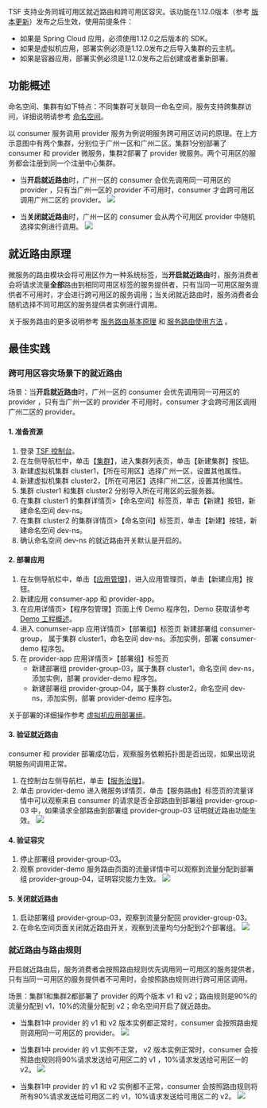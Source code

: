 TSF 支持业务同城可用区就近路由和跨可用区容灾。该功能在1.12.0版本（参考 [版本更新](https://cloud.tencent.com/document/product/649/19020)）发布之后生效，使用前提条件：
- 如果是 Spring Cloud 应用，必须使用1.12.0之后版本的 SDK。
- 如果是虚拟机应用，部署实例必须是1.12.0发布之后导入集群的云主机。
- 如果是容器应用，部署实例必须是1.12.0发布之后创建或者重新部署。

## 功能概述
命名空间、集群有如下特点：不同集群可关联同一命名空间，服务支持跨集群访问，详细说明请参考 [命名空间](https://cloud.tencent.com/document/product/649/15522)。

以 consumer 服务调用 provider 服务为例说明服务跨可用区访问的原理。在上方示意图中有两个集群，分别位于广州一区和广州二区。集群1分别部署了 consumer 和 provider 微服务，集群2部署了 provider 微服务。两个可用区的服务都会注册到同一个注册中心集群。

- 当**开启就近路由**时，广州一区的 consumer 会优先调用同一可用区的 provider ，只有当广州一区的 provider 不可用时，consumer 才会跨可用区调用广州二区的 provider。
![](https://main.qcloudimg.com/raw/ff139f32f9bbcbe4050ab9c77381f521.png)

- 当**关闭就近路由**时，广州一区的 consumer 会从两个可用区 provider 中随机选择实例进行调用。
![](https://main.qcloudimg.com/raw/025e9d3b499d14601266da19c35dd04a.png)

## 就近路由原理
微服务的路由模块会将可用区作为一种系统标签，当**开启就近路由**时，服务消费者会将请求流量**全部**路由到相同可用区标签的服务提供者，只有当同一可用区服务提供者不可用时，才会进行跨可用区的服务调用；当关闭就近路由时，服务消费者会随机选择不同可用区的服务提供者实例进行调用。

关于服务路由的更多说明参考 [服务路由基本原理](https://cloud.tencent.com/document/product/649/18860) 和 [服务路由使用方法](https://cloud.tencent.com/document/product/649/18861) 。


## 最佳实践
### 跨可用区容灾场景下的就近路由
场景：当**开启就近路由**时，广州一区的 consumer 会优先调用同一可用区的 provider ，只有当广州一区的 provider 不可用时，consumer 才会跨可用区调用广州二区的 provider。

#### 1. 准备资源
1. 登录 [TSF 控制台](https://console.cloud.tencent.com/tsf)。
2. 在左侧导航栏中，单击【[集群](https://console.cloud.tencent.com/tsf/cluster)】，进入集群列表页，单击【新建集群】按钮。
3. 新建虚拟机集群 cluster1，【所在可用区】选择广州一区，设置其他属性。
4. 新建虚拟机集群 cluster2，【所在可用区】选择广州二区，设置其他属性。
5. 集群 cluster1 和集群 cluster2 分别导入所在可用区的云服务器。
6. 在集群 cluster1 的集群详情页>【命名空间】标签页，单击【新建】按钮，新建命名空间 dev-ns。
7. 在集群 cluster2 的集群详情页>【命名空间】标签页，单击【新建】按钮，新建命名空间 dev-ns。
8. 确认命名空间 dev-ns 的就近路由开关默认是开启的。

#### 2. 部署应用
1. 在左侧导航栏中，单击【[应用管理](https://console.cloud.tencent.com/tsf/app)】，进入应用管理页，单击【新建应用】按钮。
2. 新建应用 consumer-app 和 provider-app。
3. 在应用详情页>【程序包管理】页面上传 Demo 程序包，Demo 获取请参考 [Demo 工程概述](https://cloud.tencent.com/document/product/649/20261)。
4. 进入 conumser-app 应用详情页>【部署组】标签页
   新建部署组 consumer-group， 属于集群 cluster1，命名空间 dev-ns。添加实例，部署 consumer-demo 程序包。
5. 在 provider-app 应用详情页>【部署组】标签页
   - 新建部署组 provider-group-03，属于集群 cluster1，命名空间 dev-ns，添加实例，部署 provider-demo 程序包。
   - 新建部署组 provider-group-04，属于集群 cluster2，命名空间 dev-ns，添加实例，部署 provider-demo 程序包。

关于部署的详细操作参考 [虚拟机应用部署组](https://cloud.tencent.com/document/product/649/15524)。

#### 3. 验证就近路由
consumer 和 provider 部署成功后，观察服务依赖拓扑图是否出现，如果出现说明服务间调用正常。
1. 在控制台左侧导航栏，单击【[服务治理](https://console.cloud.tencent.com/tsf/service)】。
2. 单击 provider-demo 进入微服务详情页，单击【服务路由】标签页的流量详情中可以观察来自 consumer 的请求是否全部路由到部署组 provider-group-03 中，如果请求全部路由到部署组 provider-group-03  证明就近路由功能生效。
![](https://main.qcloudimg.com/raw/deb1fb55afc51b66f16ba3bd855b1d11.png)

#### 4. 验证容灾
1. 停止部署组 provider-group-03。
2. 观察 provider-demo 服务路由页面的流量详情中可以观察到流量分配到部署组 provider-group-04，证明容灾能力生效。 
![](https://main.qcloudimg.com/raw/2a368c1aad8e1278c8d09a4ea2834e07.png)

#### 5. 关闭就近路由
1. 启动部署组 provider-group-03，观察到流量分配回 provider-group-03。
2. 在命名空间页面关闭就近路由开关，观察到流量均匀分配到2个部署组。
 ![](https://main.qcloudimg.com/raw/0cbcb5d5741f6d9da129bc0d5b7b5fed.png)

### 就近路由与路由规则
开启就近路由后，服务消费者会按照路由规则优先调用同一可用区的服务提供者，只有当同一可用区的服务提供者不可用时，会按照路由规则进行跨可用区调用。

场景：集群1和集群2都部署了 provider 的两个版本 v1 和 v2；路由规则是90%的流量分配到  v1，10%的流量分配到 v2；命名空间开启了就近路由。
- 当集群1中 provider 的 v1 和 v2 版本实例都正常时，consumer 会按照路由规则调用同一可用区的 provider。
![](https://main.qcloudimg.com/raw/8cddb2ea8108a60f813c8caeef19b836.png)

- 当集群1中 provider 的 v1 实例不正常， v2 版本实例正常时，consumer 会按照路由规则将90%请求发送给可用区二的 v1 ，10%请求发送给可用区一的 v2。
![](https://main.qcloudimg.com/raw/2b508359bd9dc56d92f3df253b2f7017.png)

- 当集群1中 provider 的 v1 和 v2 实例都不正常，consumer 会按照路由规则将所有90%请求发送给可用区二的 v1，10%请求发送给可用区二的 v2。
![](https://main.qcloudimg.com/raw/100d3e73f573b2511e1632f33e1b8833.png)


